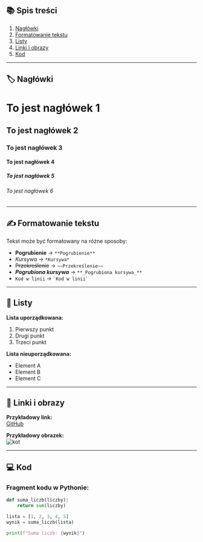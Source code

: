 ## 📚 Spis treści

1. [Nagłówki](#naglowki)
2. [Formatowanie tekstu](#formatowanie-tekstu)
3. [Listy](#listy)
4. [Linki i obrazy](#linki-i-obrazy)
5. [Kod](#kod)

---

## 🏷 Nagłówki

# To jest nagłówek 1
## To jest nagłówek 2
### To jest nagłówek 3
#### To jest nagłówek 4
##### To jest nagłówek 5
###### To jest nagłówek 6

---

## ✍️ Formatowanie tekstu

Tekst może być formatowany na różne sposoby:

- **Pogrubienie** → `**Pogrubienie**`
- *Kursywa* → `*Kursywa*`
- ~~Przekreślenie~~ → `~~Przekreślenie~~`
- **_Pogrubiona kursywa_** → `**_Pogrubiona kursywa_**`
- `Kod w linii` → `` `Kod w linii` ``

---

## 📌 Listy

**Lista uporządkowana:**
1. Pierwszy punkt
2. Drugi punkt
3. Trzeci punkt

**Lista nieuporządkowana:**
- Element A
- Element B
- Element C

---

## 🔗 Linki i obrazy

**Przykładowy link:**  
[GitHub](https://github.com)

**Przykładowy obrazek:**  
![kot](https://i.imgur.com/e9qWzqL.jpeg)

---

## 💻 Kod

### Fragment kodu w Pythonie:

```python
def suma_liczb(liczby):
    return sum(liczby)

lista = [1, 2, 3, 4, 5]
wynik = suma_liczb(lista)

print(f"Suma liczb: {wynik}")
